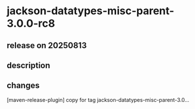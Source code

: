 # jackson-datatypes-misc-parent-3.0.0-rc8

## release on 20250813
## description
## changes
[maven-release-plugin] copy for tag jackson-datatypes-misc-parent-3.0…

